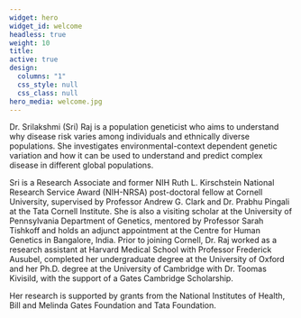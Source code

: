 ```yaml
---
widget: hero
widget_id: welcome
headless: true
weight: 10
title: 
active: true
design:
  columns: "1"
  css_style: null
  css_class: null
hero_media: welcome.jpg
---
```


<p style="font-size: 1em;">Dr. Srilakshmi (Sri) Raj is a population geneticist who aims to understand why disease risk varies among individuals and ethnically diverse populations. She investigates environmental-context dependent genetic variation and how it can be used to understand and predict complex disease in different global populations.</p>
<p>Sri is a Research Associate and former NIH Ruth L. Kirschstein National Research Service Award (NIH-NRSA) post-doctoral fellow at Cornell University, supervised by Professor Andrew G. Clark and Dr. Prabhu Pingali at the Tata Cornell Institute. She is also a visiting scholar at the University of Pennsylvania Department of Genetics, mentored by Professor Sarah Tishkoff and holds an adjunct appointment at the Centre for Human Genetics in Bangalore, India. Prior to joining Cornell, Dr. Raj worked as a research assistant at Harvard Medical School with Professor Frederick Ausubel, completed her undergraduate degree at the University of Oxford and her Ph.D. degree at the University of Cambridge with Dr. Toomas Kivisild, with the support of a Gates Cambridge Scholarship.</p>

<p>Her research is supported by grants from the National Institutes of Health, Bill and Melinda Gates Foundation and Tata Foundation. </p>
